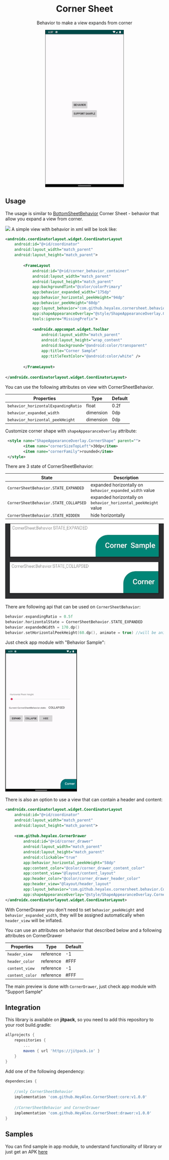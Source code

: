 <h1 align="center">Corner Sheet</h1>
<p align="center">Behavior to make a view expands from corner</p>
<p align="center"><a href="https://github.com/heyalex/CornerSheet" target="_blank"><img width="250"src="raw/shop_sample.gif"></a></p>

## Usage

The usage is similar to [BottomSheetBehavior](https://developer.android.com/reference/com/google/android/material/bottomsheet/BottomSheetBehavior)
Corner Sheet - behavior that allow you expand a view from corner.

![](https://github.com/HeyAlex/CornerSheet/blob/master/raw/corner_sample_pic.png)
A simple view with behavior in xml will be look like:

```xml
<androidx.coordinatorlayout.widget.CoordinatorLayout
    android:id="@+id/coordinator"
    android:layout_width="match_parent"
    android:layout_height="match_parent">

        <FrameLayout
            android:id="@+id/corner_behavior_container"
            android:layout_width="match_parent"
            android:layout_height="match_parent"
            app:backgroundTint="@color/colorPrimary"
            app:behavior_expanded_width="175dp"
            app:behavior_horizontal_peekHeight="94dp"
            app:behavior_peekHeight="60dp"
            app:layout_behavior="com.github.heyalex.cornersheet.behavior.CornerSheetBehavior"
            app:shapeAppearanceOverlay="@style/ShapeAppearanceOverlay.CornerShape"
            tools:ignore="MissingPrefix">

            <androidx.appcompat.widget.Toolbar
                android:layout_width="match_parent"
                android:layout_height="wrap_content"
                android:background="@android:color/transparent"
                app:title="Corner Sample"
                app:titleTextColor="@android:color/white" />

        </FrameLayout>

</androidx.coordinatorlayout.widget.CoordinatorLayout>

```

You can use the following attributes on view with CornerSheetBehavior.

| Properties                                 | Type                  | Default |
| -------------------------------------------| --------------------- | ------- |
| `behavior_horizontalExpandingRatio`        | float                 | 0.2f    |
| `behavior_expanded_width`                  | dimension             | 0dp     |
| `behavior_horizontal_peekHeight`           | dimension             | 0dp     |

Customize corner shape with `shapeAppearanceOverlay` attribute:
```xml
 <style name="ShapeAppearanceOverlay.CornerShape" parent="">
        <item name="cornerSizeTopLeft">30dp</item>
        <item name="cornerFamily">rounded</item>
 </style>
```

There are 3 state of CornerSheetBehavior:

| State                                 | Description                                                      |
| --------------------------------------| -------------------------------------------------------------------- |
| `CornerSheetBehavior.STATE_EXPANDED`  | expanded horizontally on `behavior_expanded_width` value         |
| `CornerSheetBehavior.STATE_COLLAPSED` | expanded horizontally on `behavior_horizontal_peekHeight` value  |
| `CornerSheetBehavior.STATE_HIDDEN`    | hide horizontally                                                |

![](/raw/behavior_states_sample.png)

There are following api that can be used on `CornerSheetBehavior`:
```kotlin
behavior.expandingRatio = 0.5f
behavior.horizontalState = CornerSheetBehavior.STATE_EXPANDED
behavior.expandedWidth = 170.dp()
behavior.setHorizontalPeekHeight(60.dp(), animate = true) //will be animated if horizontal state is CornerSheetBehavior.STATE_COLLAPSED
```

Just check app module with "Behavior Sample":

![](/raw/corner_behavior_sample.gif)


There is also an option to use a view that can contain a header and content:

```xml
<androidx.coordinatorlayout.widget.CoordinatorLayout
    android:id="@+id/coordinator"
    android:layout_width="match_parent"
    android:layout_height="match_parent">

    <com.github.heyalex.CornerDrawer
        android:id="@+id/corner_drawer"
        android:layout_width="match_parent"
        android:layout_height="match_parent"
        android:clickable="true"
        app:behavior_horizontal_peekHeight="58dp"
        app:content_color="@color/corner_drawer_content_color"
        app:content_view="@layout/content_layout"
        app:header_color="@color/corner_drawer_header_color"
        app:header_view="@layout/header_layout"
        app:layout_behavior="com.github.heyalex.cornersheet.behavior.CornerSheetHeaderBehavior"
        app:shapeAppearanceOverlay="@style/ShapeAppearanceOverlay.CornerShape" />
</androidx.coordinatorlayout.widget.CoordinatorLayout>
```

With CornerDrawer you don't need to set `behavior_peekHeight` and `behavior_expanded_width`, they will be assigned automatically when `header_view` will be inflated.

You can use an attributes on behavior that described below and a following attributes on CornerDrawer

| Properties          | Type         | Default |
| ------------------- | ------------ | ------- |
| `header_view`       | reference    | -1      |
| `header_color`      | reference    | #FFF    |
| `content_view`      | reference    | -1      |
| `content_color`     | reference    | #FFF    |

The main preview is done with `CornerDrawer`, just check app module with "Support Sample"

## Integration

This library is available on **jitpack**, so you need to add this repository to your root build.gradle:

```groovy
allprojects {
    repositories {
        ...
        maven { url 'https://jitpack.io' }
    }
}
```

Add one of the following dependency:

```groovy
dependencies {

    //only CornerSheetBehavior
    implementation 'com.github.HeyAlex.CornerSheet:core:v1.0.0'

    //CornerSheetBehavior and CornerDrawer
    implementation 'com.github.HeyAlex.CornerSheet:drawer:v1.0.0'
}
```

## Samples
You can find sample in app module, to understand functionality of library or just get an APK [here](https://github.com/HeyAlex/CornerSheet/raw/master/raw/app-debug.apk)
